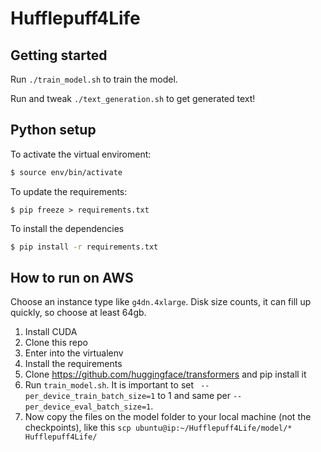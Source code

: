 # Hufflepuff4Life

## Getting started

Run `./train_model.sh` to train the model.

Run and tweak `./text_generation.sh` to get generated text!

## Python setup

To activate the virtual enviroment:

```bash
$ source env/bin/activate
```

To update the requirements:

```
$ pip freeze > requirements.txt
```

To install the dependencies

```bash
$ pip install -r requirements.txt
```

## How to run on AWS

Choose an instance type like `g4dn.4xlarge`. Disk size counts, it can fill up quickly, so choose at least 64gb.

1. Install CUDA
2. Clone this repo
3. Enter into the virtualenv
4. Install the requirements
5. Clone https://github.com/huggingface/transformers and pip install it
6. Run `train_model.sh`. It is important to set ` --per_device_train_batch_size=1` to 1 and same per `--per_device_eval_batch_size=1`.
7. Now copy the files on the model folder to your local machine (not the checkpoints), like this `scp ubuntu@ip:~/Hufflepuff4Life/model/* Hufflepuff4Life/`